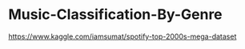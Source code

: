 # Music-Classification-By-Genre
https://www.kaggle.com/iamsumat/spotify-top-2000s-mega-dataset <br>
<embed sr="https://github.com/Davis-Moswedi/Music-Classification-By-Genre/blob/main/research_report.pdf" type="application/pdf">
